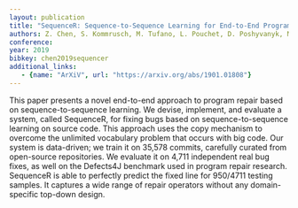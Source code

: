 ```yaml
---
layout: publication
title: "SequenceR: Sequence-to-Sequence Learning for End-to-End Program Repair"
authors: Z. Chen, S. Kommrusch, M. Tufano, L. Pouchet, D. Poshyvanyk, M. Monperrus
conference: 
year: 2019
bibkey: chen2019sequencer
additional_links:
   - {name: "ArXiV", url: "https://arxiv.org/abs/1901.01808"}
---
```

This paper presents a novel end-to-end approach to program repair based on sequence-to-sequence learning. We devise, implement, and evaluate a system, called SequenceR, for fixing bugs based on sequence-to-sequence learning on source code. This approach uses the copy mechanism to overcome the unlimited vocabulary problem that occurs with big code. Our system is data-driven; we train it on 35,578 commits, carefully curated from open-source repositories. We evaluate it on 4,711 independent real bug fixes, as well on the Defects4J benchmark used in program repair research. SequenceR is able to perfectly predict the fixed line for 950/4711 testing samples. It captures a wide range of repair operators without any domain-specific top-down design.
